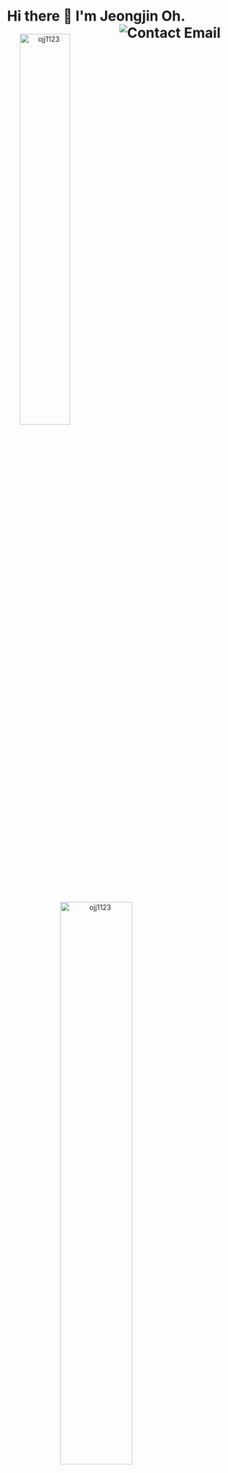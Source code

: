 <header>
  <h1>Hi there 👋  I'm Jeongjin Oh.
<!--     <img align="right"src="https://komarev.com/ghpvc/?username=ojj1123" alt="ojj1123" /> -->
  <a href="mailto:ojj991123@gmail.com">  
    <img align="right" src="http://img.shields.io/badge/-contact-9cf?style=social&amp;logo=Minutemailer&amp" alt="Contact Email">
  </a>
</h1>
  <p>
    <img src="https://github-readme-stats.vercel.app/api/top-langs/?username=ojj1123&layout=compact&hide=html&langs_count=6" alt="ojj1123" width="45%" />
   <img src=https://github-readme-stats.vercel.app/api?username=ojj1123&count_private=true&show_icons=true" alt="ojj1123"  width="54%"/>
  </p>
</header>

### 🧑‍💻 I mainly use this.
- React
- Redux
                                                                                                                                      
### 🌱 I’m currently learning ...
- React                                                                                                                                  
- React query                                                                                                                        
- TypeScript
- Next.js                                                                                                                                      
